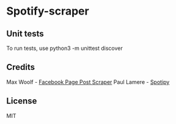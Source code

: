 # Spotify-scraper

## Unit tests

To run tests, use python3 -m unittest discover

## Credits

Max Woolf - [Facebook Page Post Scraper](https://github.com/minimaxir/facebook-page-post-scraper)
Paul Lamere - [Spotipy](https://github.com/plamere/spotipy)

## License

MIT